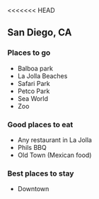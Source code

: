 <<<<<<< HEAD
## San Diego, CA

### Places to go
- Balboa park
- La Jolla Beaches
- Safari Park
- Petco Park
- Sea World
- Zoo

### Good places to eat
- Any restaurant in La Jolla
- Phils BBQ
- Old Town (Mexican food)

### Best places to stay
- Downtown